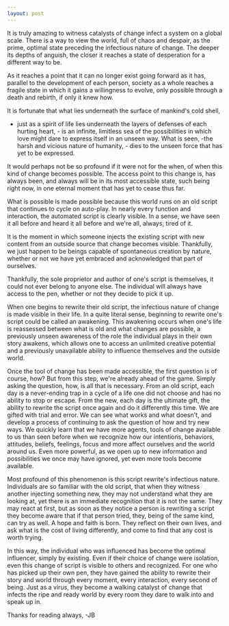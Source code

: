 ```yaml
---
layout: post
---
```


It is truly amazing to witness catalysts of change infect a system on a global scale.
There is a way to view the world, full of chaos and despair, as the prime, optimal state
preceding the infectious nature of change. The deeper its depths of anguish, the closer
it reaches a state of desperation for a different way to be.

As it reaches a point that it can no longer exist going forward as it has, parallel to
the development of each person,
society as a whole reaches a fragile state in which it gains a willingness to evolve,
only possible through a death and rebirth, if only it knew how.

It is fortunate that what lies underneath the surface of mankind's cold shell,
- just as a spirit of life lies underneath the layers of defenses of each hurting heart, -
is an infinite, limitless sea of the possibilities in which love might dare to express itself
in an unseen way. What is seen, -the harsh and vicious nature of humanity, - dies to the unseen
force that has yet to be expressed.

It would perhaps not be so profound if it were not for the when, of when this kind of change becomes
possible. The access point to this change is, has always been, and always will be in its most accessible
state, such being right now, in one eternal moment that has yet to cease thus far.

What is possible is made possible because this world runs on an old script that continues to cycle on
auto-play. In nearly every function and interaction, the automated script is clearly visible.
In a sense, we have seen it all before and heard it all before and we're all, always, tired of it.

It is the moment in which someone injects the existing script with new content from an outside source that
change becomes visible. Thankfully, we just happen to be beings capable of spontaneous creation by nature,
whether or not we have yet embraced and acknowledged that part of ourselves.

Thankfully, the sole proprietor and author of one's script is themselves, it could not ever belong
to anyone else. The individual will always have access to the pen, whether or not they decide to pick it up.

When one begins to rewrite their old script, the infectious nature of change is made visible in their life.
In a quite literal sense, beginning to rewrite one's script could be called an awakening.
This awakening occurs when one's life is reassessed between what is old and what changes are possible,
a previously unseen awareness of the role the individual plays in their own story awakens, which allows one to access an unlimited creative potential and a previously unavailable ability to influence themselves and the outside world.

Once the tool of change has been made accessible, the first question is of course, how? But from this step, we're already ahead of the game. Simply asking the question, how, is all that is necessary. From an old script, each day is a never-ending trap in a cycle of a life one did not choose and has no ability to stop or escape. From the new, each day is the ultimate gift, the ability to rewrite the script once again and do it differently this time. We are gifted with trial and error. We can see what works and what doesn't, and develop a process of continuing to ask the question of how and try new ways. We quickly learn that we have more agents, tools of change available to us than seen before when we recognize how our intentions, behaviors, attitudes, beliefs, feelings, focus and more affect ourselves and the world around us. Even more powerful, as we open up to new information and possibilities we once may have ignored, yet even more tools become available.

Most profound of this phenomenon is this script rewrite's infectious nature. Individuals are so familiar with the old script, that when they witness another injecting something new, they may not understand what they are looking at, yet there is an immediate recognition that it is not the same. They may react at first, but as soon as they notice a person is rewriting a script they become aware that if that person tried, they, being of the same kind, can try as well. A hope and faith is born. They reflect on their own lives, and ask what is the cost of living differently, and come to find that any cost is worth trying.

In this way, the individual who was influenced has become the optimal influencer, simply by existing. Even if their choice of change were isolation, even this change of script is visible to others and recognized. For one who has picked up their own pen, they have gained the ability to rewrite their story and world through every moment, every interaction, every second of  being. Just as a virus, they become a walking catalyst of change that infects the ripe and ready world by every room they dare to walk into and speak up in.

Thanks for reading always,
-JB
